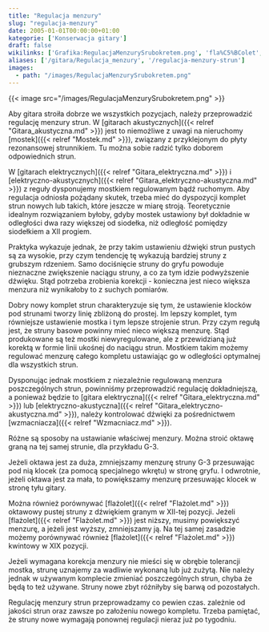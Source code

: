 ```yaml
---
title: "Regulacja menzury"
slug: "regulacja-menzury"
date: 2005-01-01T00:00:00+01:00
kategorie: ['Konserwacja gitary']
draft: false
wikilinks: ['Grafika:RegulacjaMenzurySrubokretem.png', 'fla%C5%BColet', 'fla%C5%BColet', 'fla%C5%BColet', 'gitara_akustyczna', 'gitara_elektryczna', 'gitara_elektryczna', 'gitara_elektryczno-akustyczna', 'gitara_elektryczno-akustyczna', 'mostek', 'wzmacniacz']
aliases: ['/gitara/Regulacja_menzury', '/regulacja-menzury-strun']
images:
  - path: "/images/RegulacjaMenzurySrubokretem.png"
---
```

{{< image src="/images/RegulacjaMenzurySrubokretem.png" >}}

Aby gitara stroiła dobrze we wszystkich pozycjach, należy przeprowadzić
regulację menzury strun. W [gitarach
akustycznych]({{< relref "Gitara_akustyczna.md" >}}) jest to niemożliwe z uwagi
na nieruchomy [mostek]({{< relref "Mostek.md" >}}), związany z przyklejonym do
płyty rezonansowej strunnikiem. Tu można sobie radzić tylko doborem
odpowiednich strun.

W [gitarach elektrycznych]({{< relref "Gitara_elektryczna.md" >}}) i
[elektryczno-akustycznych]({{< relref "Gitara_elektryczno-akustyczna.md" >}}) z
reguły dysponujemy mostkiem regulowanym bądź ruchomym. Aby regulacja
odniosła pożądany skutek, trzeba mieć do dyspozycji komplet strun nowych
lub takich, które jeszcze w miarę stroją. Teoretycznie idealnym
rozwiązaniem byłoby, gdyby mostek ustawiony był dokładnie w odległości
dwa razy większej od siodełka, niż odległość pomiędzy siodełkiem a XII
progiem.

Praktyka wykazuje jednak, że przy takim ustawieniu dźwięki strun pustych
są za wysokie, przy czym tendencję tę wykazują bardziej struny z
grubszym rdzeniem. Samo dociśnięcie struny do gryfu powoduje nieznaczne
zwiększenie naciągu struny, a co za tym idzie podwyższenie dźwięku. Stąd
potrzeba zrobienia korekcji - konieczna jest nieco większa menzura niż
wynikałoby to z suchych pomiarów.

Dobry nowy komplet strun charakteryzuje się tym, że ustawienie klocków
pod strunami tworzy linię zbliżoną do prostej. Im lepszy komplet, tym
równiejsze ustawienie mostka i tym lepsze strojenie strun. Przy czym
regułą jest, że struny basowe powinny mieć nieco większą menzurę. Stąd
produkowane są też mostki niewyregulowane, ale z przewidzianą już
korektą w formie linii ukośnej do naciągu strun. Mostkiem takim możemy
regulować menzurę całego kompletu ustawiając go w odległości optymalnej
dla wszystkich strun.

Dysponując jednak mostkiem z niezależnie regulowaną menzura
poszczególnych strun, powinniśmy przeprowadzić regulację dokładniejszą,
a ponieważ będzie to [gitara elektryczna]({{< relref "Gitara_elektryczna.md" >}})
lub [elektryczno-akustyczna]({{< relref "Gitara_elektryczno-akustyczna.md" >}}),
należy kontrolować dźwięki za pośrednictwem
[wzmacniacza]({{< relref "Wzmacniacz.md" >}}).

Różne są sposoby na ustawianie właściwej menzury. Można stroić oktawę
graną na tej samej strunie, dla przykładu G-3.

Jeżeli oktawa jest za duża, zmniejszamy menzurę struny G-3 przesuwając
pod nią klocek (za pomocą specjalnego wkrętu) w stronę gryfu. I
odwrotnie, jeżeli oktawa jest za mała, to powiększamy menzurę
przesuwając klocek w stronę tyłu gitary.

Można również porównywać [flażolet]({{< relref "Flażolet.md" >}}) oktawowy pustej
struny z dźwiękiem granym w XII-tej pozycji. Jeżeli
[flażolet]({{< relref "Flażolet.md" >}}) jest niższy, musimy powiększyć
menzurę, a jeżeli jest wyższy, zmniejszamy ją. Na tej samej zasadzie
możemy porównywać również [flażolet]({{< relref "Flażolet.md" >}}) kwintowy w
XIX pozycji.

Jeżeli wymagana korekcja menzury nie mieści się w obrębie tolerancji
mostka, strunę uznajemy za wadliwie wykonaną lub już zużytą. Nie należy
jednak w używanym komplecie zmieniać poszczególnych strun, chyba że będą
to też używane. Struny nowe zbyt różniłyby się barwą od pozostałych.

Regulację menzury strun przeprowadzamy co pewien czas. zależnie od
jakości strun oraz zawsze po założeniu nowego kompletu. Trzeba
pamiętać, że struny nowe wymagają ponownej regulacji nieraz już po
tygodniu.

